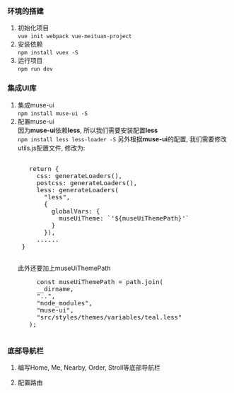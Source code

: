 ### 环境的搭建
1. 初始化项目  
   `vue init webpack vue-meituan-project`
2. 安装依赖  
  `npm install vuex -S`
3. 运行项目  
  `npm run dev`
### 集成Ul库
1. 集成muse-ui  
  `npm install muse-ui -S`
2. 配置muse-ui  
  因为**muse-ui**依赖**less**, 所以我们需要安装配置**less**  
  `npm install less less-loader -S`
  另外根据**muse-ui**的配置, 我们需要修改utils.js配置文件, 
  修改为: 
    <pre>  
      return { 
        css: generateLoaders(), 
        postcss: generateLoaders(), 
        less: generateLoaders(
          "less",
          {
            globalVars: {
              museUiTheme: `'${museUiThemePath}'`
            }
          }),
        ......
    }
    </pre>
   此外还要加上museUiThemePath
    <pre>
        const museUiThemePath = path.join(
        __dirname,
        "..",
        "node_modules",
        "muse-ui",
        "src/styles/themes/variables/teal.less"
      );
    </pre>
### 底部导航栏
1. 编写Home, Me, Nearby, Order, Stroll等底部导航栏

2. 配置路由
  